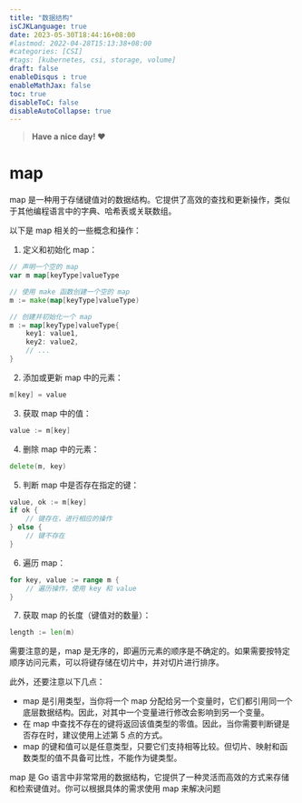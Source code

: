 ```yaml
---
title: "数据结构"
isCJKLanguage: true
date: 2023-05-30T18:44:16+08:00
#lastmod: 2022-04-28T15:13:38+08:00
#categories: [CSI]
#tags: [kubernetes, csi, storage, volume]
draft: false
enableDisqus : true
enableMathJax: false
toc: true
disableToC: false
disableAutoCollapse: true
---
```


> **Have a nice day! :heart:**

# map
map 是一种用于存储键值对的数据结构。它提供了高效的查找和更新操作，类似于其他编程语言中的字典、哈希表或关联数组。

以下是 map 相关的一些概念和操作：

1. 定义和初始化 map：
```go
// 声明一个空的 map
var m map[keyType]valueType

// 使用 make 函数创建一个空的 map
m := make(map[keyType]valueType)

// 创建并初始化一个 map
m := map[keyType]valueType{
    key1: value1,
    key2: value2,
    // ...
}
```

2. 添加或更新 map 中的元素：
```go
m[key] = value
```

3. 获取 map 中的值：
```go
value := m[key]
```

4. 删除 map 中的元素：
```go
delete(m, key)
```

5. 判断 map 中是否存在指定的键：
```go
value, ok := m[key]
if ok {
    // 键存在，进行相应的操作
} else {
    // 键不存在
}
```

6. 遍历 map：
```go
for key, value := range m {
    // 遍历操作，使用 key 和 value
}
```

7. 获取 map 的长度（键值对的数量）：
```go
length := len(m)
```

需要注意的是，map 是无序的，即遍历元素的顺序是不确定的。如果需要按特定顺序访问元素，可以将键存储在切片中，并对切片进行排序。

此外，还要注意以下几点：
- map 是引用类型，当你将一个 map 分配给另一个变量时，它们都引用同一个底层数据结构。因此，对其中一个变量进行修改会影响到另一个变量。
- 在 map 中查找不存在的键将返回该值类型的零值。因此，当你需要判断键是否存在时，建议使用上述第 5 点的方式。
- map 的键和值可以是任意类型，只要它们支持相等比较。但切片、映射和函数类型的值不具备可比性，不能作为键类型。

map 是 Go 语言中非常常用的数据结构，它提供了一种灵活而高效的方式来存储和检索键值对。你可以根据具体的需求使用 map 来解决问题